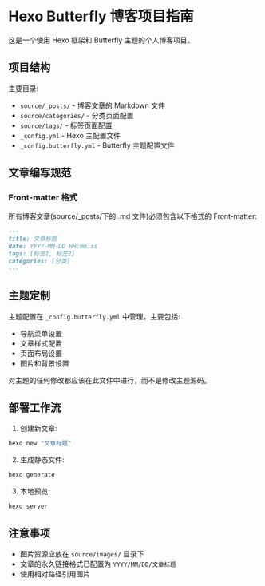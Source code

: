 # Hexo Butterfly 博客项目指南

这是一个使用 Hexo 框架和 Butterfly 主题的个人博客项目。

## 项目结构

主要目录:
- `source/_posts/` - 博客文章的 Markdown 文件
- `source/categories/` - 分类页面配置
- `source/tags/` - 标签页面配置
- `_config.yml` - Hexo 主配置文件
- `_config.butterfly.yml` - Butterfly 主题配置文件

## 文章编写规范

### Front-matter 格式
所有博客文章(source/_posts/下的 .md 文件)必须包含以下格式的 Front-matter:

```markdown
---
title: 文章标题
date: YYYY-MM-DD HH:mm:ss
tags: [标签1, 标签2]
categories: [分类]
---
```

## 主题定制

主题配置在 `_config.butterfly.yml` 中管理，主要包括:
- 导航菜单设置
- 文章样式配置 
- 页面布局设置
- 图片和背景设置

对主题的任何修改都应该在此文件中进行，而不是修改主题源码。

## 部署工作流

1. 创建新文章:
```bash
hexo new "文章标题"
```

2. 生成静态文件:
```bash
hexo generate
```

3. 本地预览:
```bash
hexo server
```

## 注意事项

- 图片资源应放在 `source/images/` 目录下
- 文章的永久链接格式已配置为 `YYYY/MM/DD/文章标题`
- 使用相对路径引用图片
